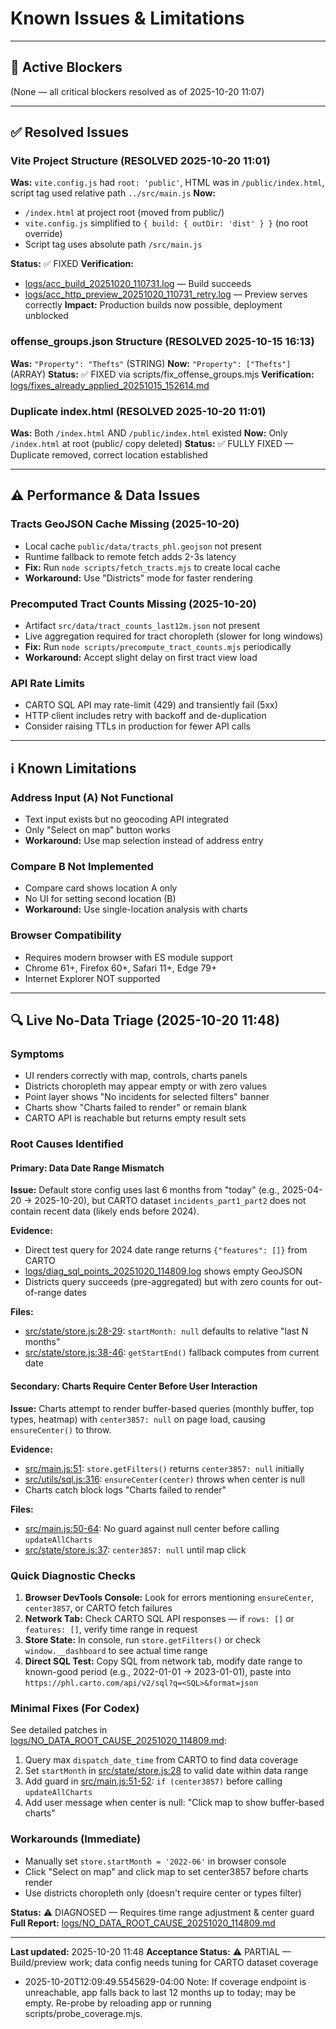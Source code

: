 # Known Issues & Limitations

---

## 🔴 Active Blockers

(None — all critical blockers resolved as of 2025-10-20 11:07)

---

## ✅ Resolved Issues

### Vite Project Structure (RESOLVED 2025-10-20 11:01)
**Was:** `vite.config.js` had `root: 'public'`, HTML was in `/public/index.html`, script tag used relative path `../src/main.js`
**Now:**
- `/index.html` at project root (moved from public/)
- `vite.config.js` simplified to `{ build: { outDir: 'dist' } }` (no root override)
- Script tag uses absolute path `/src/main.js`

**Status:** ✅ FIXED
**Verification:**
- [logs/acc_build_20251020_110731.log](../logs/acc_build_20251020_110731.log) — Build succeeds
- [logs/acc_http_preview_20251020_110731_retry.log](../logs/acc_http_preview_20251020_110731_retry.log) — Preview serves correctly
**Impact:** Production builds now possible, deployment unblocked

### offense_groups.json Structure (RESOLVED 2025-10-15 16:13)
**Was:** `"Property": "Thefts"` (STRING)
**Now:** `"Property": ["Thefts"]` (ARRAY)
**Status:** ✅ FIXED via scripts/fix_offense_groups.mjs
**Verification:** [logs/fixes_already_applied_20251015_152614.md](../logs/fixes_already_applied_20251015_152614.md)

### Duplicate index.html (RESOLVED 2025-10-20 11:01)
**Was:** Both `/index.html` AND `/public/index.html` existed
**Now:** Only `/index.html` at root (public/ copy deleted)
**Status:** ✅ FULLY FIXED — Duplicate removed, correct location established

---

## ⚠️ Performance & Data Issues

### Tracts GeoJSON Cache Missing (2025-10-20)
- Local cache `public/data/tracts_phl.geojson` not present
- Runtime fallback to remote fetch adds 2-3s latency
- **Fix:** Run `node scripts/fetch_tracts.mjs` to create local cache
- **Workaround:** Use "Districts" mode for faster rendering

### Precomputed Tract Counts Missing (2025-10-20)
- Artifact `src/data/tract_counts_last12m.json` not present
- Live aggregation required for tract choropleth (slower for long windows)
- **Fix:** Run `node scripts/precompute_tract_counts.mjs` periodically
- **Workaround:** Accept slight delay on first tract view load

### API Rate Limits
- CARTO SQL API may rate-limit (429) and transiently fail (5xx)
- HTTP client includes retry with backoff and de-duplication
- Consider raising TTLs in production for fewer API calls

---

## ℹ️ Known Limitations

### Address Input (A) Not Functional
- Text input exists but no geocoding API integrated
- Only "Select on map" button works
- **Workaround:** Use map selection instead of address entry

### Compare B Not Implemented
- Compare card shows location A only
- No UI for setting second location (B)
- **Workaround:** Use single-location analysis with charts

### Browser Compatibility
- Requires modern browser with ES module support
- Chrome 61+, Firefox 60+, Safari 11+, Edge 79+
- Internet Explorer NOT supported

---

## 🔍 Live No-Data Triage (2025-10-20 11:48)

### Symptoms
- UI renders correctly with map, controls, charts panels
- Districts choropleth may appear empty or with zero values
- Point layer shows "No incidents for selected filters" banner
- Charts show "Charts failed to render" or remain blank
- CARTO API is reachable but returns empty result sets

### Root Causes Identified

#### Primary: Data Date Range Mismatch
**Issue:** Default store config uses last 6 months from "today" (e.g., 2025-04-20 → 2025-10-20), but CARTO dataset `incidents_part1_part2` does not contain recent data (likely ends before 2024).

**Evidence:**
- Direct test query for 2024 date range returns `{"features": []}` from CARTO
- [logs/diag_sql_points_20251020_114809.log](../logs/diag_sql_points_20251020_114809.log) shows empty GeoJSON
- Districts query succeeds (pre-aggregated) but with zero counts for out-of-range dates

**Files:**
- [src/state/store.js:28-29](../src/state/store.js#L28-L29): `startMonth: null` defaults to relative "last N months"
- [src/state/store.js:38-46](../src/state/store.js#L38-L46): `getStartEnd()` fallback computes from current date

#### Secondary: Charts Require Center Before User Interaction
**Issue:** Charts attempt to render buffer-based queries (monthly buffer, top types, heatmap) with `center3857: null` on page load, causing `ensureCenter()` to throw.

**Evidence:**
- [src/main.js:51](../src/main.js#L51): `store.getFilters()` returns `center3857: null` initially
- [src/utils/sql.js:316](../src/utils/sql.js#L316): `ensureCenter(center)` throws when center is null
- Charts catch block logs "Charts failed to render"

**Files:**
- [src/main.js:50-64](../src/main.js#L50-L64): No guard against null center before calling `updateAllCharts`
- [src/state/store.js:37](../src/state/store.js#L37): `center3857: null` until map click

### Quick Diagnostic Checks
1. **Browser DevTools Console:** Look for errors mentioning `ensureCenter`, `center3857`, or CARTO fetch failures
2. **Network Tab:** Check CARTO SQL API responses — if `rows: []` or `features: []`, verify time range in request
3. **Store State:** In console, run `store.getFilters()` or check `window.__dashboard` to see actual time range
4. **Direct SQL Test:** Copy SQL from network tab, modify date range to known-good period (e.g., 2022-01-01 → 2023-01-01), paste into `https://phl.carto.com/api/v2/sql?q=<SQL>&format=json`

### Minimal Fixes (For Codex)
See detailed patches in [logs/NO_DATA_ROOT_CAUSE_20251020_114809.md](../logs/NO_DATA_ROOT_CAUSE_20251020_114809.md):
1. Query max `dispatch_date_time` from CARTO to find data coverage
2. Set `startMonth` in [src/state/store.js:28](../src/state/store.js#L28) to valid date within data range
3. Add guard in [src/main.js:51-52](../src/main.js#L51-L52): `if (center3857)` before calling `updateAllCharts`
4. Add user message when center is null: "Click map to show buffer-based charts"

### Workarounds (Immediate)
- Manually set `store.startMonth = '2022-06'` in browser console
- Click "Select on map" and click map to set center3857 before charts render
- Use districts choropleth only (doesn't require center or types filter)

**Status:** ⚠️ DIAGNOSED — Requires time range adjustment & center guard
**Full Report:** [logs/NO_DATA_ROOT_CAUSE_20251020_114809.md](../logs/NO_DATA_ROOT_CAUSE_20251020_114809.md)

---

**Last updated:** 2025-10-20 11:48
**Acceptance Status:** ⚠️ PARTIAL — Build/preview work; data config needs tuning for CARTO dataset coverage

- 2025-10-20T12:09:49.5545629-04:00 Note: If coverage endpoint is unreachable, app falls back to last 12 months up to today; may be empty. Re-probe by reloading app or running scripts/probe_coverage.mjs. 
